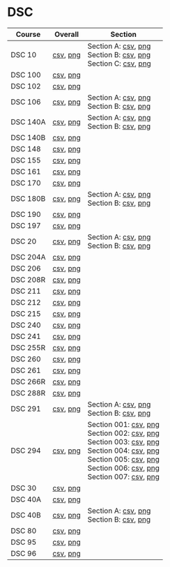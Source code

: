 # DSC

| Course | Overall | Section |
| ------ | ------- | ------- |
| DSC 10 | [csv](https://github.com/UCSD-Historical-Enrollment-Data/2024Winter/blob/main/overall/DSC%2010.csv), [png](https://raw.githubusercontent.com/UCSD-Historical-Enrollment-Data/2024Winter/main/plot_overall/DSC%2010.png) | Section A: [csv](https://github.com/UCSD-Historical-Enrollment-Data/2024Winter/blob/main/section/DSC%2010_A.csv), [png](https://raw.githubusercontent.com/UCSD-Historical-Enrollment-Data/2024Winter/main/plot_section/DSC%2010_A.png)<br>Section B: [csv](https://github.com/UCSD-Historical-Enrollment-Data/2024Winter/blob/main/section/DSC%2010_B.csv), [png](https://raw.githubusercontent.com/UCSD-Historical-Enrollment-Data/2024Winter/main/plot_section/DSC%2010_B.png)<br>Section C: [csv](https://github.com/UCSD-Historical-Enrollment-Data/2024Winter/blob/main/section/DSC%2010_C.csv), [png](https://raw.githubusercontent.com/UCSD-Historical-Enrollment-Data/2024Winter/main/plot_section/DSC%2010_C.png) |
| DSC 100 | [csv](https://github.com/UCSD-Historical-Enrollment-Data/2024Winter/blob/main/overall/DSC%20100.csv), [png](https://raw.githubusercontent.com/UCSD-Historical-Enrollment-Data/2024Winter/main/plot_overall/DSC%20100.png) |  |
| DSC 102 | [csv](https://github.com/UCSD-Historical-Enrollment-Data/2024Winter/blob/main/overall/DSC%20102.csv), [png](https://raw.githubusercontent.com/UCSD-Historical-Enrollment-Data/2024Winter/main/plot_overall/DSC%20102.png) |  |
| DSC 106 | [csv](https://github.com/UCSD-Historical-Enrollment-Data/2024Winter/blob/main/overall/DSC%20106.csv), [png](https://raw.githubusercontent.com/UCSD-Historical-Enrollment-Data/2024Winter/main/plot_overall/DSC%20106.png) | Section A: [csv](https://github.com/UCSD-Historical-Enrollment-Data/2024Winter/blob/main/section/DSC%20106_A.csv), [png](https://raw.githubusercontent.com/UCSD-Historical-Enrollment-Data/2024Winter/main/plot_section/DSC%20106_A.png)<br>Section B: [csv](https://github.com/UCSD-Historical-Enrollment-Data/2024Winter/blob/main/section/DSC%20106_B.csv), [png](https://raw.githubusercontent.com/UCSD-Historical-Enrollment-Data/2024Winter/main/plot_section/DSC%20106_B.png) |
| DSC 140A | [csv](https://github.com/UCSD-Historical-Enrollment-Data/2024Winter/blob/main/overall/DSC%20140A.csv), [png](https://raw.githubusercontent.com/UCSD-Historical-Enrollment-Data/2024Winter/main/plot_overall/DSC%20140A.png) | Section A: [csv](https://github.com/UCSD-Historical-Enrollment-Data/2024Winter/blob/main/section/DSC%20140A_A.csv), [png](https://raw.githubusercontent.com/UCSD-Historical-Enrollment-Data/2024Winter/main/plot_section/DSC%20140A_A.png)<br>Section B: [csv](https://github.com/UCSD-Historical-Enrollment-Data/2024Winter/blob/main/section/DSC%20140A_B.csv), [png](https://raw.githubusercontent.com/UCSD-Historical-Enrollment-Data/2024Winter/main/plot_section/DSC%20140A_B.png) |
| DSC 140B | [csv](https://github.com/UCSD-Historical-Enrollment-Data/2024Winter/blob/main/overall/DSC%20140B.csv), [png](https://raw.githubusercontent.com/UCSD-Historical-Enrollment-Data/2024Winter/main/plot_overall/DSC%20140B.png) |  |
| DSC 148 | [csv](https://github.com/UCSD-Historical-Enrollment-Data/2024Winter/blob/main/overall/DSC%20148.csv), [png](https://raw.githubusercontent.com/UCSD-Historical-Enrollment-Data/2024Winter/main/plot_overall/DSC%20148.png) |  |
| DSC 155 | [csv](https://github.com/UCSD-Historical-Enrollment-Data/2024Winter/blob/main/overall/DSC%20155.csv), [png](https://raw.githubusercontent.com/UCSD-Historical-Enrollment-Data/2024Winter/main/plot_overall/DSC%20155.png) |  |
| DSC 161 | [csv](https://github.com/UCSD-Historical-Enrollment-Data/2024Winter/blob/main/overall/DSC%20161.csv), [png](https://raw.githubusercontent.com/UCSD-Historical-Enrollment-Data/2024Winter/main/plot_overall/DSC%20161.png) |  |
| DSC 170 | [csv](https://github.com/UCSD-Historical-Enrollment-Data/2024Winter/blob/main/overall/DSC%20170.csv), [png](https://raw.githubusercontent.com/UCSD-Historical-Enrollment-Data/2024Winter/main/plot_overall/DSC%20170.png) |  |
| DSC 180B | [csv](https://github.com/UCSD-Historical-Enrollment-Data/2024Winter/blob/main/overall/DSC%20180B.csv), [png](https://raw.githubusercontent.com/UCSD-Historical-Enrollment-Data/2024Winter/main/plot_overall/DSC%20180B.png) | Section A: [csv](https://github.com/UCSD-Historical-Enrollment-Data/2024Winter/blob/main/section/DSC%20180B_A.csv), [png](https://raw.githubusercontent.com/UCSD-Historical-Enrollment-Data/2024Winter/main/plot_section/DSC%20180B_A.png)<br>Section B: [csv](https://github.com/UCSD-Historical-Enrollment-Data/2024Winter/blob/main/section/DSC%20180B_B.csv), [png](https://raw.githubusercontent.com/UCSD-Historical-Enrollment-Data/2024Winter/main/plot_section/DSC%20180B_B.png) |
| DSC 190 | [csv](https://github.com/UCSD-Historical-Enrollment-Data/2024Winter/blob/main/overall/DSC%20190.csv), [png](https://raw.githubusercontent.com/UCSD-Historical-Enrollment-Data/2024Winter/main/plot_overall/DSC%20190.png) |  |
| DSC 197 | [csv](https://github.com/UCSD-Historical-Enrollment-Data/2024Winter/blob/main/overall/DSC%20197.csv), [png](https://raw.githubusercontent.com/UCSD-Historical-Enrollment-Data/2024Winter/main/plot_overall/DSC%20197.png) |  |
| DSC 20 | [csv](https://github.com/UCSD-Historical-Enrollment-Data/2024Winter/blob/main/overall/DSC%2020.csv), [png](https://raw.githubusercontent.com/UCSD-Historical-Enrollment-Data/2024Winter/main/plot_overall/DSC%2020.png) | Section A: [csv](https://github.com/UCSD-Historical-Enrollment-Data/2024Winter/blob/main/section/DSC%2020_A.csv), [png](https://raw.githubusercontent.com/UCSD-Historical-Enrollment-Data/2024Winter/main/plot_section/DSC%2020_A.png)<br>Section B: [csv](https://github.com/UCSD-Historical-Enrollment-Data/2024Winter/blob/main/section/DSC%2020_B.csv), [png](https://raw.githubusercontent.com/UCSD-Historical-Enrollment-Data/2024Winter/main/plot_section/DSC%2020_B.png) |
| DSC 204A | [csv](https://github.com/UCSD-Historical-Enrollment-Data/2024Winter/blob/main/overall/DSC%20204A.csv), [png](https://raw.githubusercontent.com/UCSD-Historical-Enrollment-Data/2024Winter/main/plot_overall/DSC%20204A.png) |  |
| DSC 206 | [csv](https://github.com/UCSD-Historical-Enrollment-Data/2024Winter/blob/main/overall/DSC%20206.csv), [png](https://raw.githubusercontent.com/UCSD-Historical-Enrollment-Data/2024Winter/main/plot_overall/DSC%20206.png) |  |
| DSC 208R | [csv](https://github.com/UCSD-Historical-Enrollment-Data/2024Winter/blob/main/overall/DSC%20208R.csv), [png](https://raw.githubusercontent.com/UCSD-Historical-Enrollment-Data/2024Winter/main/plot_overall/DSC%20208R.png) |  |
| DSC 211 | [csv](https://github.com/UCSD-Historical-Enrollment-Data/2024Winter/blob/main/overall/DSC%20211.csv), [png](https://raw.githubusercontent.com/UCSD-Historical-Enrollment-Data/2024Winter/main/plot_overall/DSC%20211.png) |  |
| DSC 212 | [csv](https://github.com/UCSD-Historical-Enrollment-Data/2024Winter/blob/main/overall/DSC%20212.csv), [png](https://raw.githubusercontent.com/UCSD-Historical-Enrollment-Data/2024Winter/main/plot_overall/DSC%20212.png) |  |
| DSC 215 | [csv](https://github.com/UCSD-Historical-Enrollment-Data/2024Winter/blob/main/overall/DSC%20215.csv), [png](https://raw.githubusercontent.com/UCSD-Historical-Enrollment-Data/2024Winter/main/plot_overall/DSC%20215.png) |  |
| DSC 240 | [csv](https://github.com/UCSD-Historical-Enrollment-Data/2024Winter/blob/main/overall/DSC%20240.csv), [png](https://raw.githubusercontent.com/UCSD-Historical-Enrollment-Data/2024Winter/main/plot_overall/DSC%20240.png) |  |
| DSC 241 | [csv](https://github.com/UCSD-Historical-Enrollment-Data/2024Winter/blob/main/overall/DSC%20241.csv), [png](https://raw.githubusercontent.com/UCSD-Historical-Enrollment-Data/2024Winter/main/plot_overall/DSC%20241.png) |  |
| DSC 255R | [csv](https://github.com/UCSD-Historical-Enrollment-Data/2024Winter/blob/main/overall/DSC%20255R.csv), [png](https://raw.githubusercontent.com/UCSD-Historical-Enrollment-Data/2024Winter/main/plot_overall/DSC%20255R.png) |  |
| DSC 260 | [csv](https://github.com/UCSD-Historical-Enrollment-Data/2024Winter/blob/main/overall/DSC%20260.csv), [png](https://raw.githubusercontent.com/UCSD-Historical-Enrollment-Data/2024Winter/main/plot_overall/DSC%20260.png) |  |
| DSC 261 | [csv](https://github.com/UCSD-Historical-Enrollment-Data/2024Winter/blob/main/overall/DSC%20261.csv), [png](https://raw.githubusercontent.com/UCSD-Historical-Enrollment-Data/2024Winter/main/plot_overall/DSC%20261.png) |  |
| DSC 266R | [csv](https://github.com/UCSD-Historical-Enrollment-Data/2024Winter/blob/main/overall/DSC%20266R.csv), [png](https://raw.githubusercontent.com/UCSD-Historical-Enrollment-Data/2024Winter/main/plot_overall/DSC%20266R.png) |  |
| DSC 288R | [csv](https://github.com/UCSD-Historical-Enrollment-Data/2024Winter/blob/main/overall/DSC%20288R.csv), [png](https://raw.githubusercontent.com/UCSD-Historical-Enrollment-Data/2024Winter/main/plot_overall/DSC%20288R.png) |  |
| DSC 291 | [csv](https://github.com/UCSD-Historical-Enrollment-Data/2024Winter/blob/main/overall/DSC%20291.csv), [png](https://raw.githubusercontent.com/UCSD-Historical-Enrollment-Data/2024Winter/main/plot_overall/DSC%20291.png) | Section A: [csv](https://github.com/UCSD-Historical-Enrollment-Data/2024Winter/blob/main/section/DSC%20291_A.csv), [png](https://raw.githubusercontent.com/UCSD-Historical-Enrollment-Data/2024Winter/main/plot_section/DSC%20291_A.png)<br>Section B: [csv](https://github.com/UCSD-Historical-Enrollment-Data/2024Winter/blob/main/section/DSC%20291_B.csv), [png](https://raw.githubusercontent.com/UCSD-Historical-Enrollment-Data/2024Winter/main/plot_section/DSC%20291_B.png) |
| DSC 294 | [csv](https://github.com/UCSD-Historical-Enrollment-Data/2024Winter/blob/main/overall/DSC%20294.csv), [png](https://raw.githubusercontent.com/UCSD-Historical-Enrollment-Data/2024Winter/main/plot_overall/DSC%20294.png) | Section 001: [csv](https://github.com/UCSD-Historical-Enrollment-Data/2024Winter/blob/main/section/DSC%20294_001.csv), [png](https://raw.githubusercontent.com/UCSD-Historical-Enrollment-Data/2024Winter/main/plot_section/DSC%20294_001.png)<br>Section 002: [csv](https://github.com/UCSD-Historical-Enrollment-Data/2024Winter/blob/main/section/DSC%20294_002.csv), [png](https://raw.githubusercontent.com/UCSD-Historical-Enrollment-Data/2024Winter/main/plot_section/DSC%20294_002.png)<br>Section 003: [csv](https://github.com/UCSD-Historical-Enrollment-Data/2024Winter/blob/main/section/DSC%20294_003.csv), [png](https://raw.githubusercontent.com/UCSD-Historical-Enrollment-Data/2024Winter/main/plot_section/DSC%20294_003.png)<br>Section 004: [csv](https://github.com/UCSD-Historical-Enrollment-Data/2024Winter/blob/main/section/DSC%20294_004.csv), [png](https://raw.githubusercontent.com/UCSD-Historical-Enrollment-Data/2024Winter/main/plot_section/DSC%20294_004.png)<br>Section 005: [csv](https://github.com/UCSD-Historical-Enrollment-Data/2024Winter/blob/main/section/DSC%20294_005.csv), [png](https://raw.githubusercontent.com/UCSD-Historical-Enrollment-Data/2024Winter/main/plot_section/DSC%20294_005.png)<br>Section 006: [csv](https://github.com/UCSD-Historical-Enrollment-Data/2024Winter/blob/main/section/DSC%20294_006.csv), [png](https://raw.githubusercontent.com/UCSD-Historical-Enrollment-Data/2024Winter/main/plot_section/DSC%20294_006.png)<br>Section 007: [csv](https://github.com/UCSD-Historical-Enrollment-Data/2024Winter/blob/main/section/DSC%20294_007.csv), [png](https://raw.githubusercontent.com/UCSD-Historical-Enrollment-Data/2024Winter/main/plot_section/DSC%20294_007.png) |
| DSC 30 | [csv](https://github.com/UCSD-Historical-Enrollment-Data/2024Winter/blob/main/overall/DSC%2030.csv), [png](https://raw.githubusercontent.com/UCSD-Historical-Enrollment-Data/2024Winter/main/plot_overall/DSC%2030.png) |  |
| DSC 40A | [csv](https://github.com/UCSD-Historical-Enrollment-Data/2024Winter/blob/main/overall/DSC%2040A.csv), [png](https://raw.githubusercontent.com/UCSD-Historical-Enrollment-Data/2024Winter/main/plot_overall/DSC%2040A.png) |  |
| DSC 40B | [csv](https://github.com/UCSD-Historical-Enrollment-Data/2024Winter/blob/main/overall/DSC%2040B.csv), [png](https://raw.githubusercontent.com/UCSD-Historical-Enrollment-Data/2024Winter/main/plot_overall/DSC%2040B.png) | Section A: [csv](https://github.com/UCSD-Historical-Enrollment-Data/2024Winter/blob/main/section/DSC%2040B_A.csv), [png](https://raw.githubusercontent.com/UCSD-Historical-Enrollment-Data/2024Winter/main/plot_section/DSC%2040B_A.png)<br>Section B: [csv](https://github.com/UCSD-Historical-Enrollment-Data/2024Winter/blob/main/section/DSC%2040B_B.csv), [png](https://raw.githubusercontent.com/UCSD-Historical-Enrollment-Data/2024Winter/main/plot_section/DSC%2040B_B.png) |
| DSC 80 | [csv](https://github.com/UCSD-Historical-Enrollment-Data/2024Winter/blob/main/overall/DSC%2080.csv), [png](https://raw.githubusercontent.com/UCSD-Historical-Enrollment-Data/2024Winter/main/plot_overall/DSC%2080.png) |  |
| DSC 95 | [csv](https://github.com/UCSD-Historical-Enrollment-Data/2024Winter/blob/main/overall/DSC%2095.csv), [png](https://raw.githubusercontent.com/UCSD-Historical-Enrollment-Data/2024Winter/main/plot_overall/DSC%2095.png) |  |
| DSC 96 | [csv](https://github.com/UCSD-Historical-Enrollment-Data/2024Winter/blob/main/overall/DSC%2096.csv), [png](https://raw.githubusercontent.com/UCSD-Historical-Enrollment-Data/2024Winter/main/plot_overall/DSC%2096.png) |  |

